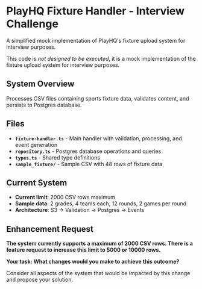 # PlayHQ Fixture Handler - Interview Challenge

A simplified mock implementation of PlayHQ's fixture upload system for interview purposes.

This code is *not designed to be executed*, it is a mock implementation of the fixture upload system for interview purposes.

## System Overview

Processes CSV files containing sports fixture data, validates content, and persists to Postgres database.

## Files

- **`fixture-handler.ts`** - Main handler with validation, processing, and event generation
- **`repository.ts`** - Postgres database operations and queries
- **`types.ts`** - Shared type definitions
- **`sample_fixture/`** - Sample CSV with 48 rows of fixture data

## Current System

- **Current limit**: 2000 CSV rows maximum
- **Sample data**: 2 grades, 4 teams each, 12 rounds, 2 games per round
- **Architecture**: S3 → Validation → Postgres → Events

## Enhancement Request

**The system currently supports a maximum of 2000 CSV rows. There is a feature request to increase this limit to 5000 or 10000 rows.**

**Your task: What changes would you make to achieve this outcome?**

Consider all aspects of the system that would be impacted by this change and propose your solution.
